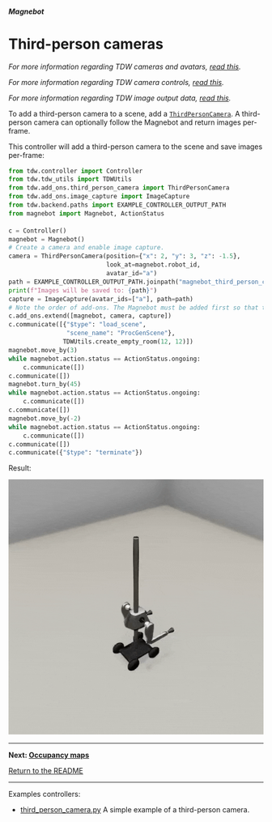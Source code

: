##### Magnebot

# Third-person cameras

*For more information regarding TDW cameras and avatars, [read this](https://github.com/threedworld-mit/tdw/blob/master/Documentation/lessons/core_concepts/avatars.md).*

*For more information regarding TDW camera controls, [read this](https://github.com/threedworld-mit/tdw/blob/master/Documentation/lessons/camera/overview.md).*

*For more information regarding TDW image output data, [read this](https://github.com/threedworld-mit/tdw/blob/master/Documentation/lessons/core_concepts/images.md).*

To add a third-person camera to a scene, add a [`ThirdPersonCamera`](https://github.com/threedworld-mit/tdw/blob/master/Documentation/python/add_ons/third_person_camera.md). A third-person camera can optionally follow the Magnebot and return images per-frame.

This controller will add a third-person camera to the scene and save images per-frame:

```python
from tdw.controller import Controller
from tdw.tdw_utils import TDWUtils
from tdw.add_ons.third_person_camera import ThirdPersonCamera
from tdw.add_ons.image_capture import ImageCapture
from tdw.backend.paths import EXAMPLE_CONTROLLER_OUTPUT_PATH
from magnebot import Magnebot, ActionStatus

c = Controller()
magnebot = Magnebot()
# Create a camera and enable image capture.
camera = ThirdPersonCamera(position={"x": 2, "y": 3, "z": -1.5},
                           look_at=magnebot.robot_id,
                           avatar_id="a")
path = EXAMPLE_CONTROLLER_OUTPUT_PATH.joinpath("magnebot_third_person_camera")
print(f"Images will be saved to: {path}")
capture = ImageCapture(avatar_ids=["a"], path=path)
# Note the order of add-ons. The Magnebot must be added first so that the camera can look at it.
c.add_ons.extend([magnebot, camera, capture])
c.communicate([{"$type": "load_scene",
                "scene_name": "ProcGenScene"},
               TDWUtils.create_empty_room(12, 12)])
magnebot.move_by(3)
while magnebot.action.status == ActionStatus.ongoing:
    c.communicate([])
c.communicate([])
magnebot.turn_by(45)
while magnebot.action.status == ActionStatus.ongoing:
    c.communicate([])
c.communicate([])
magnebot.move_by(-2)
while magnebot.action.status == ActionStatus.ongoing:
    c.communicate([])
c.communicate([])
c.communicate({"$type": "terminate"})
```

Result:

![](../images/third_person_camera.gif)

***

**Next: [Occupancy maps](occupancy_map.md)**

[Return to the README](../../../README.md)

***

Examples controllers:

- [third_person_camera.py](https://github.com/alters-mit/magnebot/blob/main/controllers/examples/magnebot/third_person_camera.py) A simple example of a third-person camera.

